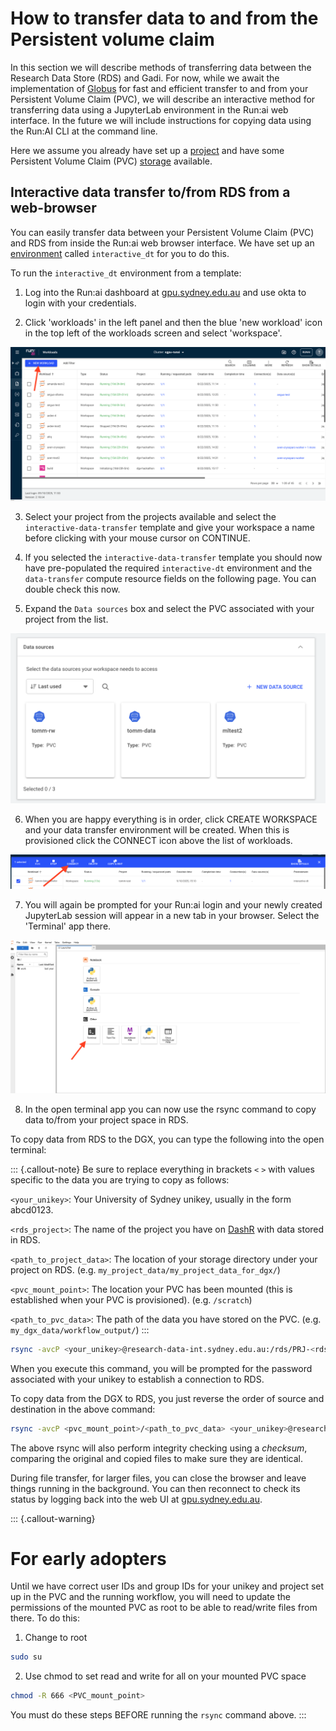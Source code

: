 # How to transfer data to and from the Persistent volume claim

In this section we will describe methods of transferring data between the Research Data Store (RDS) and Gadi. For now, while we await the implementation of [Globus](https://sydneyuni.atlassian.net/wiki/spaces/RC/pages/3492052996/Globus+Data+Transfer) for fast and efficient transfer to and from your Persistent Volume Claim (PVC), we will describe an interactive method for transferring data using a JupyterLab environment in the Run:ai web interface. In the future we will include instructions for copying data using the Run:AI CLI at the command line.

Here we assume you already have set up a [project](04_projects.md) and have some Persistent Volume Claim (PVC) [storage](06_storage.md) available.

## Interactive data transfer to/from RDS from a web-browser

You can easily transfer data between your Persistent Volume Claim (PVC) and RDS from inside the Run:ai web browser interface. We have set up an [environment](05_environments.md) called `interactive_dt` for you to do this.

To run the `interactive_dt` environment from a template:

1. Log into the Run:ai dashboard at [gpu.sydney.edu.au](https://gpu.sydney.edu.au) and use okta to login with your credentials.

2. Click 'workloads' in the left panel and then the blue 'new workload' icon in the top left of the workloads screen and select 'workspace'.

![New Workload](../fig/workload_new.png)

3. Select your project from the projects available and select the `interactive-data-transfer` template and give your workspace a name before clicking with your mouse cursor on CONTINUE.

4. If you selected the `interactive-data-transfer` template you should now have pre-populated the required `interactive-dt` environment and the `data-transfer` compute resource fields on the following page. You can double check this now.

5. Expand the `Data sources` box and select the PVC associated with your project from the list.

![Data Sources](../fig/data_sources.png)

6. When you are happy everything is in order, click CREATE WORKSPACE and your data transfer environment will be created. When this is provisioned click the CONNECT icon above the list of workloads. 

![Connect](../fig/connect_jupyterlab.png)

7. You will again be prompted for your Run:ai login and your newly created JupyterLab session will appear in a new tab in your browser. Select the 'Terminal' app there.

![Terminal](../fig/terminal_jupyterlab.png)

8. In the open terminal app you can now use the rsync command to copy data to/from your project space in RDS.

To copy data from RDS to the DGX, you can type the following into the open terminal:

::: {.callout-note}
Be sure to replace everything in brackets `<` `>` with values specific to the data you are trying to copy as follows:

`<your_unikey>`: Your University of Sydney unikey, usually in the form abcd0123.

`<rds_project>`: The name of the project you have on [DashR](https://dashr.sydney.edu.au/) with data stored in RDS.

`<path_to_project_data>`: The location of your storage directory under your project on RDS. (e.g. `my_project_data/my_project_data_for_dgx/`)

`<pvc_mount_point>`: The location your PVC has been mounted (this is established when your PVC is provisioned). (e.g. `/scratch`)

`<path_to_pvc_data>`: The path of the data you have stored on the PVC. (e.g. `my_dgx_data/workflow_output/`)
:::

```bash
rsync -avcP <your_unikey>@research-data-int.sydney.edu.au:/rds/PRJ-<rds_project>/<path_to_project_data> <pvc_mount_point>/<path_to_pvc_data>
```

When you execute this command, you will be prompted for the password associated with your unikey to establish a connection to RDS. 

To copy data from the DGX to RDS, you just reverse the order of source and destination in the above command:

```bash
rsync -avcP <pvc_mount_point>/<path_to_pvc_data> <your_unikey>@research-data-int.sydney.edu.au:/rds/PRJ-<rds_project>/<path_to_project_data> 
```

The above rsync will also perform integrity checking using a *checksum*, comparing the original and copied files to make sure they are identical.

During file transfer, for larger files, you can close the browser and leave things running in the background. You can then reconnect to check its status by logging back into the web UI at [gpu.sydney.edu.au](https://gpu.sydney.edu.au).
    
::: {.callout-warning}

# For early adopters

Until we have correct user IDs and group IDs for your unikey and project set up in the PVC and the running workflow, you will need to update the permissions of the mounted PVC as root to be able to read/write files from there. To do this:

1. Change to root

```bash
sudo su
```

2. Use chmod to set read and write for all on your mounted PVC space

```bash
chmod -R 666 <PVC_mount_point>
```

You must do these steps BEFORE running the `rsync` command above.
:::






